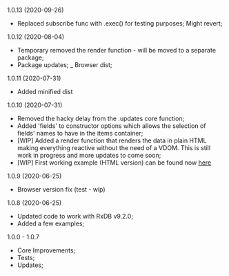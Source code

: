 <a name="1.0.13"></a>
1.0.13 (2020-09-26)

- Replaced subscribe func with .exec() for testing purposes; Might revert;

<a name="1.0.12"></a>
1.0.12 (2020-08-04)

- Temporary removed the render function - will be moved to a separate package;
- Package updates;
_ Browser dist;

<a name="1.0.11"></a>
1.0.11 (2020-07-31)

- Added minified dist

<a name="1.0.10"></a>
1.0.10 (2020-07-31)

- Removed the hacky delay from the .updates core function;
- Added 'fields' to constructor options which allows the selection of fields' names to have in the items container;
- [WIP] Added a render function that renders the data in plain HTML making everything reactive without the need of a VDOM. This is still work in progress and more updates to come soon;
- [WIP] First working example (HTML version) can be found now [here](https://github.com/doriandrn/rxcollection-subscriber-examples/dist/es6.html)

<a name="1.0.9"></a>
1.0.9 (2020-06-25)

- Browser version fix (test - wip)

<a name="1.0.8"></a>
1.0.8 (2020-06-25)

- Updated code to work with RxDB v9.2.0;
- Added a few examples;

<a name="1.0.0"></a>
1.0.0 - 1.0.7

- Core Improvements;
- Tests;
- Updates;
